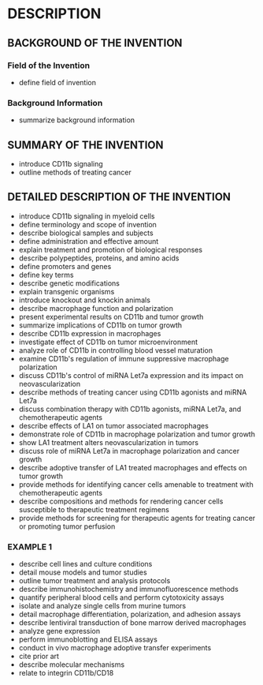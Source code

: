 # DESCRIPTION

## BACKGROUND OF THE INVENTION

### Field of the Invention

- define field of invention

### Background Information

- summarize background information

## SUMMARY OF THE INVENTION

- introduce CD11b signaling
- outline methods of treating cancer

## DETAILED DESCRIPTION OF THE INVENTION

- introduce CD11b signaling in myeloid cells
- define terminology and scope of invention
- describe biological samples and subjects
- define administration and effective amount
- explain treatment and promotion of biological responses
- describe polypeptides, proteins, and amino acids
- define promoters and genes
- define key terms
- describe genetic modifications
- explain transgenic organisms
- introduce knockout and knockin animals
- describe macrophage function and polarization
- present experimental results on CD11b and tumor growth
- summarize implications of CD11b on tumor growth
- describe CD11b expression in macrophages
- investigate effect of CD11b on tumor microenvironment
- analyze role of CD11b in controlling blood vessel maturation
- examine CD11b's regulation of immune suppressive macrophage polarization
- discuss CD11b's control of miRNA Let7a expression and its impact on neovascularization
- describe methods of treating cancer using CD11b agonists and miRNA Let7a
- discuss combination therapy with CD11b agonists, miRNA Let7a, and chemotherapeutic agents
- describe effects of LA1 on tumor associated macrophages
- demonstrate role of CD11b in macrophage polarization and tumor growth
- show LA1 treatment alters neovascularization in tumors
- discuss role of miRNA Let7a in macrophage polarization and cancer growth
- describe adoptive transfer of LA1 treated macrophages and effects on tumor growth
- provide methods for identifying cancer cells amenable to treatment with chemotherapeutic agents
- describe compositions and methods for rendering cancer cells susceptible to therapeutic treatment regimens
- provide methods for screening for therapeutic agents for treating cancer or promoting tumor perfusion

### EXAMPLE 1

- describe cell lines and culture conditions
- detail mouse models and tumor studies
- outline tumor treatment and analysis protocols
- describe immunohistochemistry and immunofluorescence methods
- quantify peripheral blood cells and perform cytotoxicity assays
- isolate and analyze single cells from murine tumors
- detail macrophage differentiation, polarization, and adhesion assays
- describe lentiviral transduction of bone marrow derived macrophages
- analyze gene expression
- perform immunoblotting and ELISA assays
- conduct in vivo macrophage adoptive transfer experiments
- cite prior art
- describe molecular mechanisms
- relate to integrin CD11b/CD18


